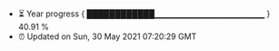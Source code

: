- ⏳ Year progress { ████████████▁▁▁▁▁▁▁▁▁▁▁▁▁▁▁▁▁▁ } 40.91 %
- ⏰ Updated on Sun, 30 May 2021 07:20:29 GMT

